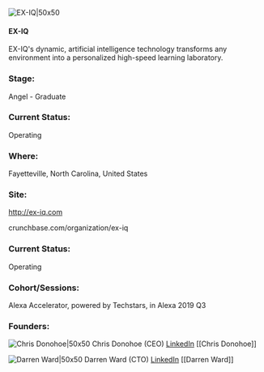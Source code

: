 

![EX-IQ|50x50](https://res.cloudinary.com/crunchbase-production/image/upload/ejor0pjhnusrrbvqbrzu)

#### EX-IQ
EX-IQ's dynamic, artificial intelligence technology transforms any environment into a personalized high-speed learning laboratory.

### Stage: 
Angel - Graduate 

### Current Status: 
Operating

### Where:
Fayetteville, North Carolina, United States

### Site:
http://ex-iq.com



crunchbase.com/organization/ex-iq

### Current Status: 
Operating

### Cohort/Sessions: 
Alexa Accelerator, powered by Techstars, in Alexa 2019 Q3

### Founders: 

![Chris Donohoe|50x50](https://apimg.techstars.com/connect/images/image_files/5d228695a36c114d4e000029/original/Capture6.PNG) Chris Donohoe (CEO) [LinkedIn](https://linkedin.com/in/chris-donohoe-810104124) [[Chris Donohoe]]

![Darren Ward|50x50](https://apimg.techstars.com/connect/images/image_files/5d2bde00a36c117dd80000e4/original/me_sm.png) Darren Ward (CTO) [LinkedIn](https://linkedin.com/in/dward650) [[Darren Ward]]


